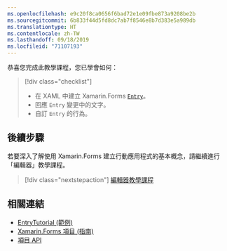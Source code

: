 ```yaml
---
ms.openlocfilehash: e9c20f8ca0656f6bad72e1e09fbe873a9208be2b
ms.sourcegitcommit: 6b833f44d5fd8dc7ab7f8546e8b7d383e5a989db
ms.translationtype: HT
ms.contentlocale: zh-TW
ms.lasthandoff: 09/18/2019
ms.locfileid: "71107193"
---
```

恭喜您完成此教學課程，您已學會如何：

> [!div class="checklist"]
>
> - 在 XAML 中建立 Xamarin.Forms [`Entry`](xref:Xamarin.Forms.Entry)。
> - 回應 `Entry` 變更中的文字。
> - 自訂 `Entry` 的行為。

## <a name="next-steps"></a>後續步驟

若要深入了解使用 Xamarin.Forms 建立行動應用程式的基本概念，請繼續進行「編輯器」教學課程。

> [!div class="nextstepaction"]
> [編輯器教學課程](~/get-started/tutorials/editor/index.yml)

## <a name="related-links"></a>相關連結

- [EntryTutorial (範例)](https://docs.microsoft.com/samples/xamarin/xamarin-forms-samples/getstarted-tutorials-entrytutorial/)
- [Xamarin.Forms 項目 (指南)](~/xamarin-forms/user-interface/text/entry.md)
- [項目 API](xref:Xamarin.Forms.Entry)
